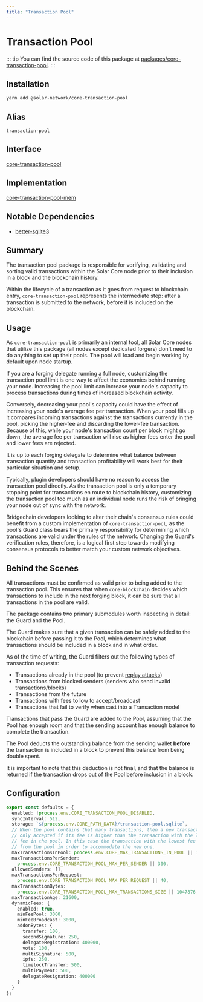 ```yaml
---
title: "Transaction Pool"
---
```


# Transaction Pool

::: tip
You can find the source code of this package at [packages/core-transaction-pool](https://github.com/solar-network/solar-core/tree/develop/packages/core-transaction-pool).
:::

## Installation

```bash
yarn add @solar-network/core-transaction-pool
```

## Alias

`transaction-pool`

## Interface

[core-transaction-pool](https://github.com/solar-network/solar-core/tree/develop/packages/core-transaction-pool)

## Implementation

[core-transaction-pool-mem](https://github.com/solar-network/solar-core/tree/develop/packages/core-transaction-pool-mem)

## Notable Dependencies

- [better-sqlite3](https://github.com/JoshuaWise/better-sqlite3)

## Summary

The transaction pool package is responsible for verifying, validating and sorting valid transactions within the Solar Core node prior to their inclusion in a block and the blockchain history.

Within the lifecycle of a transaction as it goes from request to blockchain entry, `core-transaction-pool` represents the intermediate step: after a transaction is submitted to the network, before it is included on the blockchain.

## Usage

As `core-transaction-pool` is primarily an internal tool, all Solar Core nodes that utilize this package (all nodes except dedicated forgers) don't need to do anything to set up their pools. The pool will load and begin working by default upon node startup.

If you are a forging delegate running a full node, customizing the transaction pool limit is one way to affect the economics behind running your node. Increasing the pool limit can increase your node's capacity to process transactions during times of increased blockchain activity.

Conversely, decreasing your pool's capacity could have the effect of increasing your node's average fee per transaction. When your pool fills up it compares incoming transactions against the transactions currently in the pool, picking the higher-fee and discarding the lower-fee transaction. Because of this, while your node's transaction count per block might go down, the average fee per transaction will rise as higher fees enter the pool and lower fees are rejected.

It is up to each forging delegate to determine what balance between transaction quantity and transaction profitability will work best for their particular situation and setup.

Typically, plugin developers should have no reason to access the transaction pool directly. As the transaction pool is only a temporary stopping point for transactions en route to blockchain history, customizing the transaction pool too much as an individual node runs the risk of bringing your node out of sync with the network.

Bridgechain developers looking to alter their chain's consensus rules could benefit from a custom implementation of `core-transaction-pool`, as the pool's Guard class bears the primary responsibility for determining which transactions are valid under the rules of the network. Changing the Guard's verification rules, therefore, is a logical first step towards modifying consensus protocols to better match your custom network objectives.

## Behind the Scenes

All transactions must be confirmed as valid prior to being added to the transaction pool. This ensures that when `core-blockchain` decides which transactions to include in the next forging block, it can be sure that all transactions in the pool are valid.

The package contains two primary submodules worth inspecting in detail: the Guard and the Pool.

The Guard makes sure that a given transaction can be safely added to the blockchain before passing it to the Pool, which determines what transactions should be included in a block and in what order.

As of the time of writing, the Guard filters out the following types of transaction requests:

- Transactions already in the pool (to prevent [replay attacks](https://en.wikipedia.org/wiki/Replay_attack))
- Transactions from blocked senders (senders who send invalid transactions/blocks)
- Transactions from the future
- Transactions with fees to low to accept/broadcast
- Transactions that fail to verify when cast into a Transaction model

Transactions that pass the Guard are added to the Pool, assuming that the Pool has enough room and that the sending account has enough balance to complete the transaction.

The Pool deducts the outstanding balance from the sending wallet **before** the transaction is included in a block to prevent this balance from being double spent.

It is important to note that this deduction is not final, and that the balance is returned if the transaction drops out of the Pool before inclusion in a block.

## Configuration

```ts
export const defaults = {
  enabled: !process.env.CORE_TRANSACTION_POOL_DISABLED,
  syncInterval: 512,
  storage: `${process.env.CORE_PATH_DATA}/transaction-pool.sqlite`,
  // When the pool contains that many transactions, then a new transaction is
  // only accepted if its fee is higher than the transaction with the lowest
  // fee in the pool. In this case the transaction with the lowest fee is removed
  // from the pool in order to accommodate the new one.
  maxTransactionsInPool: process.env.CORE_MAX_TRANSACTIONS_IN_POOL || 100000,
  maxTransactionsPerSender:
    process.env.CORE_TRANSACTION_POOL_MAX_PER_SENDER || 300,
  allowedSenders: [],
  maxTransactionsPerRequest:
    process.env.CORE_TRANSACTION_POOL_MAX_PER_REQUEST || 40,
  maxTransactionBytes:
    process.env.CORE_TRANSACTION_POOL_MAX_TRANSACTIONS_SIZE || 1047876,
  maxTransactionAge: 21600,
  dynamicFees: {
    enabled: true,
    minFeePool: 3000,
    minFeeBroadcast: 3000,
    addonBytes: {
      transfer: 100,
      secondSignature: 250,
      delegateRegistration: 400000,
      vote: 100,
      multiSignature: 500,
      ipfs: 250,
      timelockTransfer: 500,
      multiPayment: 500,
      delegateResignation: 400000
    }
  }
};
```
